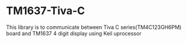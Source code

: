 # TM1637-Tiva-C
This library is to communicate between Tiva C series(TM4C123GH6PM) board and TM1637 4 digit display  using Keil uprocessor 
